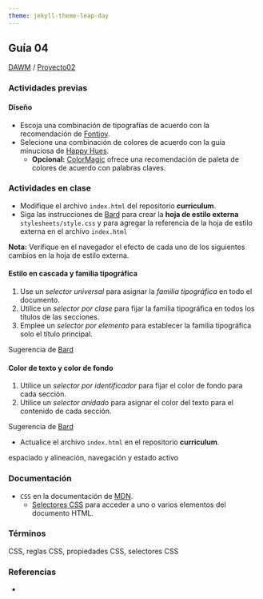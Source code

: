 ```yaml
---
theme: jekyll-theme-leap-day
---
```


## Guía 04

[DAWM](/DAWM/) / [Proyecto02](/DAWM/proyectos/2023/proyecto02)

### Actividades previas

#### Diseño

* Escoja una combinación de tipografías de acuerdo con la recomendación de [Fontjoy](https://fontjoy.com/).
* Selecione una combinación de colores de acuerdo con la guía minuciosa de [Happy Hues](https://www.happyhues.co/). 
  - **Opcional:** [ColorMagic](https://colormagic.app/) ofrece una recomendación de paleta de colores de acuerdo con palabras claves. 


### Actividades en clase

* Modifique el archivo `index.html` del repositorio **curriculum**.
* Siga las instrucciones de [Bard](bard/guia04-bard01.pdf) para crear la **hoja de estilo externa** `stylesheets/style.css` y para agregar la referencia de la hoja de estilo externa en el archivo `index.html`

**Nota:** Verifique en el navegador el efecto de cada uno de los siguientes cambios en la hoja de estilo externa.

#### Estilo en cascada y familia tipográfica

1. Use un _selector universal_ para asignar la _familia tipográfica_ en todo el documento. 
2. Utilice un _selector por clase_ para fijar la familia tipográfica en todos los títulos de las secciones. 
3. Emplee un _selector por elemento_ para establecer la familia tipográfica solo el título principal. 

Sugerencia de [Bard](bard/guia04-bard02.pdf)

#### Color de texto y color de fondo

1. Utilice un _selector por identificador_ para fijar el color de fondo para cada sección.
2. Utilice un _selector anidado_ para asignar el color del texto para el contenido de cada sección.

Sugerencia de [Bard](bard/guia04-bard03.pdf)

* Actualice el archivo `index.html` en el repositorio **curriculum**.

espaciado y alineación, navegación y estado activo

### Documentación

* `CSS` en la documentación de [MDN](https://developer.mozilla.org/es/docs/Web/CSS).
  - [Selectores CSS](https://www.w3schools.com/cssref/css_selectors.php) para acceder a uno o varios elementos del documento HTML.

### Términos

CSS, reglas CSS, propiedades CSS, selectores CSS

### Referencias

* 